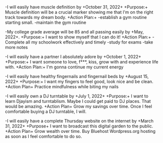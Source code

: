 -I will easily have muscle definition by +October 31, 2022+
+Purpose:+ 
Muscle definition will be a crucial marker showing me that I'm on the right track towards my dream body.
+Action Plan:+
-establish a gym routine starting small.
-maintain the gym routine

-My college grade average will be 85 and all passing easily by +May, 2022+.
+Purpose:+ 
I want to show myself that I can do it!
+Action Plan:+
-Complete all my schoolwork effectively and timely
-study for exams
-take more notes

-I will easily have a partner I absolutely adore by +October 1, 2022+
+Purpose:+ 
I want someone to love, f***, kiss, grow with and experience life with.
+Action Plan:+
I'm gonna continue my current energy

-I will easily have healthy fingernails and fingernail beds by +August 15, 2022+
+Purpose:+
I want my fingers to feel good, look nice and be clean. 
+Action Plan+ 
Practice mindfulness while biting my nails

-I will easily own a DJ turntable by +July 1, 2022+
+Purpose:+
I want to learn Djayism and turntablism. Maybe I could get paid to DJ places. That would be amazing. 
+Action Plan+
Grow my savings over time. Once I feel comfortable buying a DJ turntable, I will.

-I will easily have a complete Thursday website on the internet by +March 31, 2022+
+Purpose+
I want to broadcast this digital garden to the public.
+Action Plan+
Grow wealth over time. Buy Bluehost Wordpress.org hosting as soon as I feel comfortable to do so.
